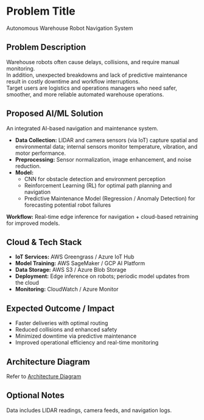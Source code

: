 # Problem Title
Autonomous Warehouse Robot Navigation System

## Problem Description
Warehouse robots often cause delays, collisions, and require manual monitoring.  
In addition, unexpected breakdowns and lack of predictive maintenance result in costly downtime and workflow interruptions.  
Target users are logistics and operations managers who need safer, smoother, and more reliable automated warehouse operations.

## Proposed AI/ML Solution
An integrated AI-based navigation and maintenance system.

- **Data Collection:** LIDAR and camera sensors (via IoT) capture spatial and environmental data; internal sensors monitor temperature, vibration, and motor performance.  
- **Preprocessing:** Sensor normalization, image enhancement, and noise reduction.  
- **Model:**  
  - CNN for obstacle detection and environment perception  
  - Reinforcement Learning (RL) for optimal path planning and navigation  
  - Predictive Maintenance Model (Regression / Anomaly Detection) for forecasting potential robot failures  

**Workflow:** Real-time edge inference for navigation + cloud-based retraining for improved models.

## Cloud & Tech Stack
- **IoT Services:** AWS Greengrass / Azure IoT Hub  
- **Model Training:** AWS SageMaker / GCP AI Platform  
- **Data Storage:** AWS S3 / Azure Blob Storage  
- **Deployment:** Edge inference on robots; periodic model updates from the cloud  
- **Monitoring:** CloudWatch / Azure Monitor  

## Expected Outcome / Impact
- Faster deliveries with optimal routing  
- Reduced collisions and enhanced safety  
- Minimized downtime via predictive maintenance  
- Improved operational efficiency and real-time monitoring  

## Architecture Diagram
Refer to [Architecture Diagram](architecture.mermaid)

## Optional Notes
Data includes LIDAR readings, camera feeds, and navigation logs.
